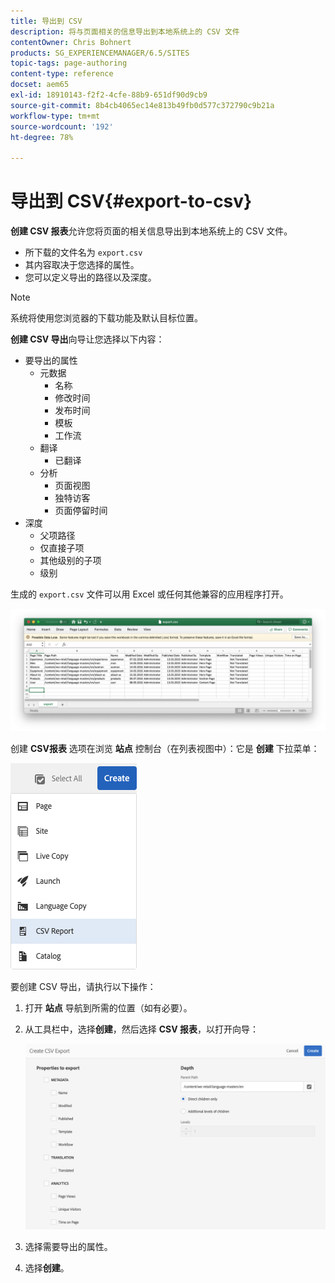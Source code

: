 ```yaml
---
title: 导出到 CSV
description: 将与页面相关的信息导出到本地系统上的 CSV 文件
contentOwner: Chris Bohnert
products: SG_EXPERIENCEMANAGER/6.5/SITES
topic-tags: page-authoring
content-type: reference
docset: aem65
exl-id: 18910143-f2f2-4cfe-88b9-651df90d9cb9
source-git-commit: 8b4cb4065ec14e813b49fb0d577c372790c9b21a
workflow-type: tm+mt
source-wordcount: '192'
ht-degree: 78%

---
```


# 导出到 CSV{#export-to-csv}

**创建 CSV 报表**&#x200B;允许您将页面的相关信息导出到本地系统上的 CSV 文件。

* 所下载的文件名为 `export.csv`
* 其内容取决于您选择的属性。
* 您可以定义导出的路径以及深度。

>[!NOTE]
>
>系统将使用您浏览器的下载功能及默认目标位置。

**创建 CSV 导出**&#x200B;向导让您选择以下内容：

* 要导出的属性
   * 元数据
      * 名称
      * 修改时间
      * 发布时间
      * 模板
      * 工作流
   * 翻译
      * 已翻译
   * 分析
      * 页面视图
      * 独特访客
      * 页面停留时间
* 深度
   * 父项路径
   * 仅直接子项
   * 其他级别的子项
   * 级别

生成的 `export.csv` 文件可以用 Excel 或任何其他兼容的应用程序打开。

![etc-01](assets/etc-01.png)

创建 **CSV报表** 选项在浏览 **站点** 控制台（在列表视图中）：它是 **创建** 下拉菜单：

![etc-02](assets/etc-02.png)

要创建 CSV 导出，请执行以下操作：

1. 打开 **站点** 导航到所需的位置（如有必要）。
1. 从工具栏中，选择&#x200B;**创建**，然后选择 **CSV 报表**，以打开向导：

   ![etc-03](assets/etc-03.png)

1. 选择需要导出的属性。
1. 选择&#x200B;**创建**。
